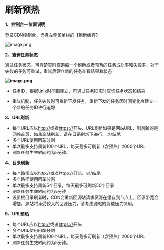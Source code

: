 # **刷新预热**

**1、控制台—位置说明**

登录CDN控制台，选择左侧菜单栏的【刷新缓存】                                              

 ![image.png](https://img1.jcloudcs.com/cms/b4021e8c-827e-4331-9617-301ea758423020180117163325.png)

**2、查询任务状态**

通过任务状态，可清楚实时查询每一个刷新或者预热的任务成功率和失败率，对于失败的任务可重试，重试后建立新的任务查看结果和状态

**![image.png](https://img1.jcloudcs.com/cms/3c752f53-54cd-4919-a95d-33f70b30c5dc20180205101014.png)**

- 任务ID，根据Unix时间戳建立，可通过任务ID实时查询任务状态和结果

- 重试机制，任务失败时可重新下发任务，重新下发的任务因时间变化会建立一个新的任务ID进行追踪

  

**3、URL刷新**

* 每个URL应以<http://>或者<https://>开头，URL刷新如果是网站URL，则刷新的是网站首页，如果全站刷新，请在目录刷新下进行，以/结尾
* 多个URL使用回车分割
* 单次最多支持刷新100个URL，每天最多可刷新（含预热）2000个URL
* 刷新任务生效时间约为5分钟。

 

**4、目录刷新**

* 每个路径应以<http://>或者<https://>开头，以/结尾
* 多个路径使用回车分割
* 单次最多支持刷新5个目录，每天最多可刷新50个目录
* 刷新任务生效时间约为5分钟
* 设置根目录刷新时，CDN会重新回源站请求资源在缓存到节点上，回源带宽会增加，源站将承受较大的回源压力，请考虑源站的负载压力慎用。

 

**5、URL预热**

* 每个URL应以<http://>或者<https://>开头
* 多个URL使用回车分割
* 单次最多支持刷新100个URL，每天最多可刷新（含预热）2000个URL
* 刷新任务生效时间约为5分钟。
